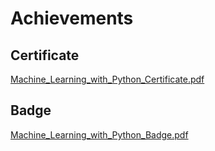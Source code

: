 

# Achievements
## Certificate
[Machine_Learning_with_Python_Certificate.pdf](https://prod-files-secure.s3.us-west-2.amazonaws.com/03e82b26-cccb-4906-bb56-adabcbdc0655/0f35a87e-0c16-48ac-af62-4e4cc34c6a19/Machine_Learning_with_Python_Certificate.pdf?X-Amz-Algorithm=AWS4-HMAC-SHA256&X-Amz-Content-Sha256=UNSIGNED-PAYLOAD&X-Amz-Credential=AKIAT73L2G45FSPPWI6X%2F20250121%2Fus-west-2%2Fs3%2Faws4_request&X-Amz-Date=20250121T221341Z&X-Amz-Expires=3600&X-Amz-Signature=04eccf47efd2ac1467fc18cb6d1414f3eb37f52945dba6e0dad209cec8324491&X-Amz-SignedHeaders=host&x-id=GetObject)
## Badge
[Machine_Learning_with_Python_Badge.pdf](https://prod-files-secure.s3.us-west-2.amazonaws.com/03e82b26-cccb-4906-bb56-adabcbdc0655/ff622a22-73d6-44e3-9c7b-e89a8e61b7aa/Machine_Learning_with_Python_Badge.pdf?X-Amz-Algorithm=AWS4-HMAC-SHA256&X-Amz-Content-Sha256=UNSIGNED-PAYLOAD&X-Amz-Credential=AKIAT73L2G45FSPPWI6X%2F20250121%2Fus-west-2%2Fs3%2Faws4_request&X-Amz-Date=20250121T221341Z&X-Amz-Expires=3600&X-Amz-Signature=713e89a285aa951d6ca81c45c96af51a6074666bc2e09996ec4a96ee42b4b040&X-Amz-SignedHeaders=host&x-id=GetObject)